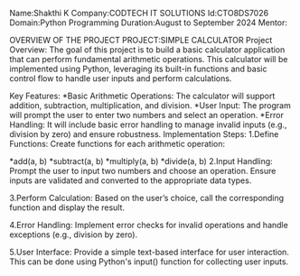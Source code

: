 Name:Shakthi K
Company:CODTECH IT SOLUTIONS
Id:CTO8DS7026
Domain:Python Programming
Duration:August to September 2024
Mentor:

OVERVIEW OF THE PROJECT
PROJECT:SIMPLE CALCULATOR
Project Overview:
The goal of this project is to build a basic calculator application that can perform fundamental arithmetic operations. 
This calculator will be implemented using Python, leveraging its built-in functions and basic control flow to handle user inputs and perform calculations.

Key Features:
*Basic Arithmetic Operations: The calculator will support addition, subtraction, multiplication, and division.
*User Input: The program will prompt the user to enter two numbers and select an operation.
*Error Handling: It will include basic error handling to manage invalid inputs (e.g., division by zero) and ensure robustness.
Implementation Steps:
1.Define Functions: Create functions for each arithmetic operation:

*add(a, b)
*subtract(a, b)
*multiply(a, b)
*divide(a, b)
2.Input Handling: Prompt the user to input two numbers and choose an operation. Ensure inputs are validated and converted to the appropriate data types.

3.Perform Calculation: Based on the user’s choice, call the corresponding function and display the result.

4.Error Handling: Implement error checks for invalid operations and handle exceptions (e.g., division by zero).

5.User Interface: Provide a simple text-based interface for user interaction. This can be done using Python's input() function for collecting user inputs.
